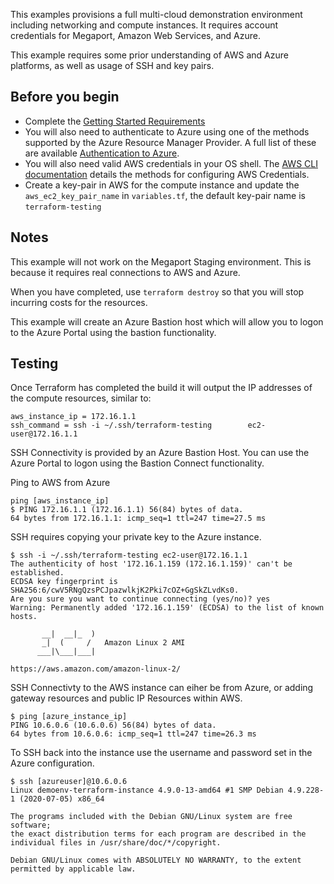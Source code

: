 This examples provisions a full multi-cloud demonstration environment including networking and compute instances. It 
requires account credentials for Megaport, Amazon Web Services, and Azure.

This example requires some prior understanding of AWS and Azure platforms, as well as usage of SSH and key pairs.  

## Before you begin
  * Complete the [Getting Started Requirements](https://registry.terraform.io/providers/megaport/megaport/latest/docs/guides/gettingstarted)
  * You will also need to authenticate to Azure using one of the methods supported by the Azure
    Resource Manager Provider. A full list of these are available 
    [Authentication to Azure](https://registry.terraform.io/providers/hashicorp/azurerm/latest/docs).  
  * You will also need valid AWS credentials in your OS shell. The 
    [AWS CLI documentation](https://docs.aws.amazon.com/cli/latest/userguide/cli-chap-configure.html) details 
    the methods for configuring AWS Credentials.  
  * Create a key-pair in AWS for the compute instance and update the `aws_ec2_key_pair_name` in `variables.tf`,
    the default key-pair name is `terraform-testing`

## Notes
This example will not work on the Megaport Staging environment. This is because it requires
real connections to AWS and Azure.

When you have completed, use `terraform destroy` so that you will stop incurring costs for the resources.

This example will create an Azure Bastion host which will allow you to logon to the Azure Portal using the
bastion functionality.

## Testing

Once Terraform has completed the build it will output the IP addresses of the compute resources, similar to:
```
aws_instance_ip = 172.16.1.1
ssh_command = ssh -i ~/.ssh/terraform-testing        ec2-user@172.16.1.1

```

SSH Connectivity is provided by an Azure Bastion Host. You can use the Azure Portal to logon using the Bastion
Connect functionality.

Ping to AWS from Azure
```
ping [aws_instance_ip]
$ PING 172.16.1.1 (172.16.1.1) 56(84) bytes of data.
64 bytes from 172.16.1.1: icmp_seq=1 ttl=247 time=27.5 ms
``` 

SSH requires copying your private key to the Azure instance.
```
$ ssh -i ~/.ssh/terraform-testing ec2-user@172.16.1.1
The authenticity of host '172.16.1.159 (172.16.1.159)' can't be established.
ECDSA key fingerprint is SHA256:6/cwV5RNgQzsPCJpazwlkjK2Pki7cOZ+GgSkZLvdKs0.
Are you sure you want to continue connecting (yes/no)? yes
Warning: Permanently added '172.16.1.159' (ECDSA) to the list of known hosts.

       __|  __|_  )
       _|  (     /   Amazon Linux 2 AMI
      ___|\___|___|

https://aws.amazon.com/amazon-linux-2/
```

SSH Connectivty to the AWS instance can eiher be from Azure, or adding gateway resources and public IP Resources
within AWS.

```
$ ping [azure_instance_ip]
PING 10.6.0.6 (10.6.0.6) 56(84) bytes of data.
64 bytes from 10.6.0.6: icmp_seq=1 ttl=247 time=26.3 ms
```

To SSH back into the instance use the username and password set in the Azure configuration.
```
$ ssh [azureuser]@10.6.0.6
Linux demoenv-terraform-instance 4.9.0-13-amd64 #1 SMP Debian 4.9.228-1 (2020-07-05) x86_64

The programs included with the Debian GNU/Linux system are free software;
the exact distribution terms for each program are described in the
individual files in /usr/share/doc/*/copyright.

Debian GNU/Linux comes with ABSOLUTELY NO WARRANTY, to the extent
permitted by applicable law.
```

